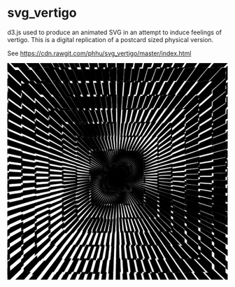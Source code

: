 # svg_vertigo
d3.js used to produce an animated SVG in an attempt to induce feelings of vertigo. This is a digital replication of a postcard sized physical version.

See https://cdn.rawgit.com/phhu/svg_vertigo/master/index.html

![Screenshot](screenshot.png)

